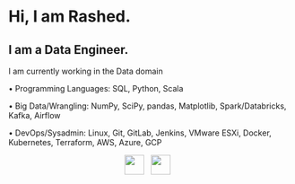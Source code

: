 # Hi, I am Rashed.

## I am a Data Engineer.

I am currently working in the Data domain

•	Programming Languages: SQL, Python, Scala

•	Big Data/Wrangling: NumPy, SciPy, pandas, Matplotlib, Spark/Databricks, Kafka, Airflow

•	DevOps/Sysadmin: Linux, Git, GitLab, Jenkins, VMware ESXi, Docker, Kubernetes, Terraform, AWS, Azure, GCP 

<p align="center">
    <a href="mailto:golam.rashed@outlook.com"><img height="35" src="https://raw.githubusercontent.com/MGRashed/MGRashed/master/gmail_logo.svg"></a>&nbsp;&nbsp;
    <a href="https://www.linkedin.com/in/golamrashed"><img height="35" src="https://raw.githubusercontent.com/MGRashed/MGRashed/master/linkedin_logo.svg"></a>&nbsp;&nbsp;
</p>
